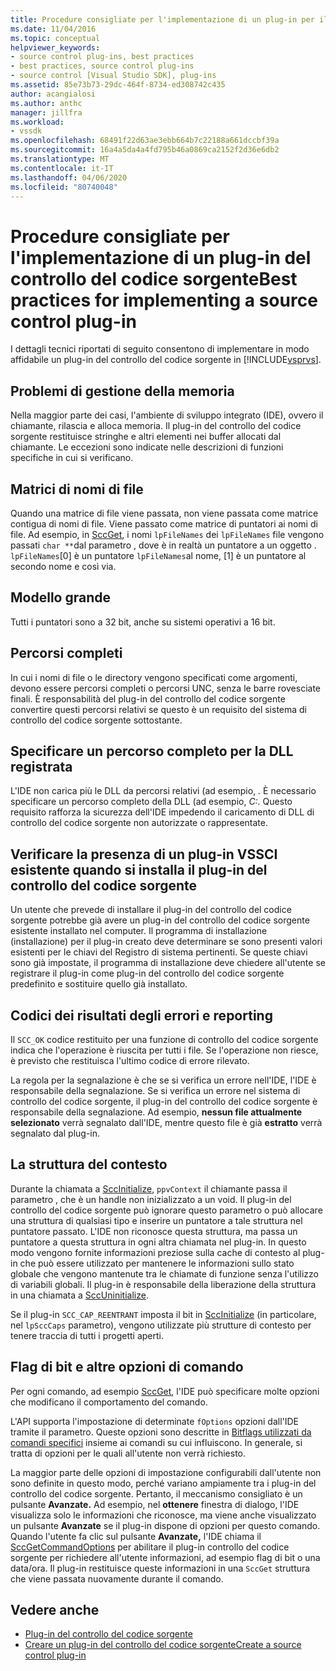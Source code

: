 ```yaml
---
title: Procedure consigliate per l'implementazione di un plug-in per il controllo del codice sorgente Documenti Microsoft
ms.date: 11/04/2016
ms.topic: conceptual
helpviewer_keywords:
- source control plug-ins, best practices
- best practices, source control plug-ins
- source control [Visual Studio SDK], plug-ins
ms.assetid: 85e73b73-29dc-464f-8734-ed308742c435
author: acangialosi
ms.author: anthc
manager: jillfra
ms.workload:
- vssdk
ms.openlocfilehash: 68491f22d63ae3ebb664b7c22188a661dccbf39a
ms.sourcegitcommit: 16a4a5da4a4fd795b46a0869ca2152f2d36e6db2
ms.translationtype: MT
ms.contentlocale: it-IT
ms.lasthandoff: 04/06/2020
ms.locfileid: "80740048"
---
```

# <a name="best-practices-for-implementing-a-source-control-plug-in"></a>Procedure consigliate per l'implementazione di un plug-in del controllo del codice sorgenteBest practices for implementing a source control plug-in
I dettagli tecnici riportati di seguito consentono di implementare in modo affidabile un plug-in del controllo del codice sorgente in [!INCLUDE[vsprvs](../code-quality/includes/vsprvs_md.md)].

## <a name="memory-management-issues"></a>Problemi di gestione della memoria
 Nella maggior parte dei casi, l'ambiente di sviluppo integrato (IDE), ovvero il chiamante, rilascia e alloca memoria. Il plug-in del controllo del codice sorgente restituisce stringhe e altri elementi nei buffer allocati dal chiamante. Le eccezioni sono indicate nelle descrizioni di funzioni specifiche in cui si verificano.

## <a name="arrays-of-file-names"></a>Matrici di nomi di file
 Quando una matrice di file viene passata, non viene passata come matrice contigua di nomi di file. Viene passato come matrice di puntatori ai nomi di file. Ad esempio, in [SccGet](../extensibility/sccget-function.md), i nomi `lpFileNames` dei `lpFileNames` file vengono passati `char **`dal parametro , dove è in realtà un puntatore a un oggetto . `lpFileNames`[0] è un puntatore `lpFileNames`al nome, [1] è un puntatore al secondo nome e così via.

## <a name="large-model"></a>Modello grande
 Tutti i puntatori sono a 32 bit, anche su sistemi operativi a 16 bit.

## <a name="fully-qualified-paths"></a>Percorsi completi
 In cui i nomi di file o le directory vengono specificati come argomenti, devono essere percorsi completi o percorsi UNC, senza le barre rovesciate finali. È responsabilità del plug-in del controllo del codice sorgente convertire questi percorsi relativi se questo è un requisito del sistema di controllo del codice sorgente sottostante.

## <a name="specify-a-fully-qualified-path-for-the-registered-dll"></a>Specificare un percorso completo per la DLL registrata
 L'IDE non carica più le DLL da percorsi relativi (ad esempio, *.* È necessario specificare un percorso completo della DLL (ad esempio, *C:.* Questo requisito rafforza la sicurezza dell'IDE impedendo il caricamento di DLL di controllo del codice sorgente non autorizzate o rappresentate.

## <a name="check-for-an-existing-vssci-plug-in-when-you-install-your-source-control-plug-in"></a>Verificare la presenza di un plug-in VSSCI esistente quando si installa il plug-in del controllo del codice sorgente
 Un utente che prevede di installare il plug-in del controllo del codice sorgente potrebbe già avere un plug-in del controllo del codice sorgente esistente installato nel computer. Il programma di installazione (installazione) per il plug-in creato deve determinare se sono presenti valori esistenti per le chiavi del Registro di sistema pertinenti. Se queste chiavi sono già impostate, il programma di installazione deve chiedere all'utente se registrare il plug-in come plug-in del controllo del codice sorgente predefinito e sostituire quello già installato.

## <a name="error-result-codes-and-reporting"></a>Codici dei risultati degli errori e reporting
 Il `SCC_OK` codice restituito per una funzione di controllo del codice sorgente indica che l'operazione è riuscita per tutti i file. Se l'operazione non riesce, è previsto che restituisca l'ultimo codice di errore rilevato.

 La regola per la segnalazione è che se si verifica un errore nell'IDE, l'IDE è responsabile della segnalazione. Se si verifica un errore nel sistema di controllo del codice sorgente, il plug-in del controllo del codice sorgente è responsabile della segnalazione. Ad esempio, **nessun file attualmente selezionato** verrà segnalato dall'IDE, mentre questo file è già **estratto** verrà segnalato dal plug-in.

## <a name="the-context-structure"></a>La struttura del contesto
 Durante la chiamata a [SccInitialize](../extensibility/sccinitialize-function.md), `ppvContext` il chiamante passa il parametro , che è un handle non inizializzato a un void. Il plug-in del controllo del codice sorgente può ignorare questo parametro o può allocare una struttura di qualsiasi tipo e inserire un puntatore a tale struttura nel puntatore passato. L'IDE non riconosce questa struttura, ma passa un puntatore a questa struttura in ogni altra chiamata nel plug-in. In questo modo vengono fornite informazioni preziose sulla cache di contesto al plug-in che può essere utilizzato per mantenere le informazioni sullo stato globale che vengono mantenute tra le chiamate di funzione senza l'utilizzo di variabili globali. Il plug-in è responsabile della liberazione della struttura in una chiamata a [SccUninitialize](../extensibility/sccuninitialize-function.md).

 Se il plug-in `SCC_CAP_REENTRANT` imposta il bit in [SccInitialize](../extensibility/sccinitialize-function.md) (in particolare, nel `lpSccCaps` parametro), vengono utilizzate più strutture di contesto per tenere traccia di tutti i progetti aperti.

## <a name="bitflags-and-other-command-options"></a>Flag di bit e altre opzioni di comando
 Per ogni comando, ad esempio [SccGet](../extensibility/sccget-function.md), l'IDE può specificare molte opzioni che modificano il comportamento del comando.

 L'API supporta l'impostazione di determinate `fOptions` opzioni dall'IDE tramite il parametro. Queste opzioni sono descritte in [Bitflags utilizzati da comandi specifici](../extensibility/bitflags-used-by-specific-commands.md) insieme ai comandi su cui influiscono. In generale, si tratta di opzioni per le quali all'utente non verrà richiesto.

 La maggior parte delle opzioni di impostazione configurabili dall'utente non sono definite in questo modo, perché variano ampiamente tra i plug-in del controllo del codice sorgente. Pertanto, il meccanismo consigliato è un pulsante **Avanzate.** Ad esempio, nel **ottenere** finestra di dialogo, l'IDE visualizza solo le informazioni che riconosce, ma viene anche visualizzato un pulsante **Avanzate** se il plug-in dispone di opzioni per questo comando. Quando l'utente fa clic sul pulsante **Avanzate,** l'IDE chiama il [SccGetCommandOptions](../extensibility/sccgetcommandoptions-function.md) per abilitare il plug-in controllo del codice sorgente per richiedere all'utente informazioni, ad esempio flag di bit o una data/ora. Il plug-in restituisce queste informazioni in una `SccGet` struttura che viene passata nuovamente durante il comando.

## <a name="see-also"></a>Vedere anche
- [Plug-in del controllo del codice sorgente](../extensibility/source-control-plug-ins.md)
- [Creare un plug-in del controllo del codice sorgenteCreate a source control plug-in](../extensibility/internals/creating-a-source-control-plug-in.md)
